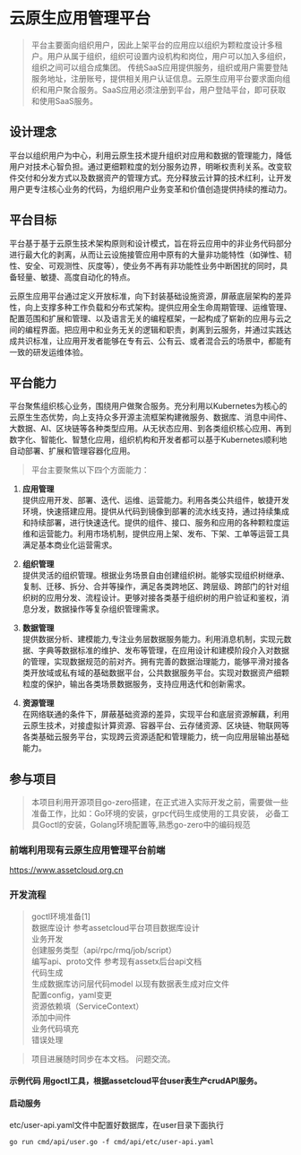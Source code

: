 # 云原生应用管理平台

> 平台主要面向组织用户，因此上架平台的应用应以组织为颗粒度设计多租户。用户从属于组织，组织可设置内设机构和岗位，用户可以加入多组织，组织之间可以组合成集团。 传统SaaS应用提供服务，组织或用户需要登陆服务地址，注册账号，提供相关用户认证信息。云原生应用平台要求面向组织和用户聚合服务。SaaS应用必须注册到平台，用户登陆平台，即可获取和使用SaaS服务。

## 设计理念
平台以组织用户为中心，利用云原生技术提升组织对应用和数据的管理能力，降低用户对技术心智负担。通过更细颗粒度的划分服务边界，明晰权责利关系。改变软件交付和分发方式以及数据资产的管理方式。充分释放云计算的技术红利，让开发用户更专注核心业务的代码，为组织用户业务变革和价值创造提供持续的推动力。

## 平台目标
平台基于基于云原生技术架构原则和设计模式，旨在将云应用中的非业务代码部分进行最大化的剥离，从而让云设施接管应用中原有的大量非功能特性（如弹性、韧性、安全、可观测性、灰度等），使业务不再有非功能性业务中断困扰的同时，具备轻量、敏捷、高度自动化的特点。

云原生应用平台通过定义开放标准，向下封装基础设施资源，屏蔽底层架构的差异性，向上支撑多种工作负载和分布式架构。提供应用全生命周期管理、运维管理、配置范围和扩展和管理、以及语言无关的编程框架，一起构成了崭新的应用与云之间的编程界面。把应用中和业务无关的逻辑和职责，剥离到云服务，并通过实践达成共识标准，让应用开发者能够在专有云、公有云、或者混合云的场景中，都能有一致的研发运维体验。

## 平台能力
平台聚焦组织核心业务，围绕用户做聚合服务。充分利用以Kubernetes为核心的云原生生态优势，向上支持众多开源主流框架构建微服务、数据库、消息中间件、大数据、AI、区块链等各种类型应用。从无状态应用、到各类组织核心应用、再到数字化、智能化、智慧化应用，组织机构和开发者都可以基于Kubernetes顺利地自动部署、扩展和管理容器化应用。

>平台主要聚焦以下四个方面能力：

1. **应用管理**    
提供应用开发、部署、迭代、运维、运营能力。利用各类公共组件，敏捷开发环境，快速搭建应用。提供从代码到镜像到部署的流水线支持，通过持续集成和持续部署，进行快速迭代。提供的组件、接口、服务和应用的各种颗粒度运维和运营能力。利用市场机制，提供应用上架、发布、下架、工单等运营工具满足基本商业化运营需求。

1. **组织管理**   
提供灵活的组织管理。根据业务场景自由创建组织树。能够实现组织树继承、复制、迁移、拆分、合并等操作，满足各类跨地区、跨层级、跨部门的针对组织树的应用分发、流程设计。更够对接各类基于组织树的用户验证和鉴权，消息分发，数据操作等复杂组织管理需求。

1. **数据管理**   
提供数据分析、建模能力,专注业务层数据服务能力。利用消息机制，实现元数据、字典等数据标准的维护、发布等管理，在应用设计和建模阶段介入对数据的管理，实现数据规范的前对齐。拥有完善的数据治理能力，能够平滑对接各类开放域或私有域的基础数据平台，公共数据服务平台。实现对数据资产细颗粒度的保护，输出各类场景数据服务，支持应用迭代和创新需求。

1. **资源管理**   
在网络联通的条件下，屏蔽基础资源的差异，实现平台和底层资源解藕，利用云原生技术，对接虚拟计算资源、容器平台、云存储资源、区块链、物联网等各类基础云服务平台，实现跨云资源适配和管理能力，统一向应用层输出基础能力。


## 参与项目
> 本项目利用开源项目go-zero搭建，在正式进入实际开发之前，需要做一些准备工作，比如：Go环境的安装，grpc代码生成使用的工具安装， 必备工具Goctl的安装，Golang环境配置等,熟悉go-zero中的编码规范

### 前端利用现有云原生应用管理平台前端

https://www.assetcloud.org.cn

### 开发流程

> goctl环境准备[1]    
> 数据库设计 参考assetcloud平台项目数据库设计   
> 业务开发   
> 创建服务类型（api/rpc/rmq/job/script）   
> 编写api、proto文件 参考现有assetx后台api文档   
> 代码生成   
> 生成数据库访问层代码model 以现有数据表生成对应文件   
> 配置config，yaml变更   
> 资源依赖填（ServiceContext）   
> 添加中间件   
> 业务代码填充   
> 错误处理   

>项目进展随时同步在本文档。 问题交流。   


#### 示例代码 用goctl工具，根据assetcloud平台user表生产crudAPI服务。
#### 启动服务   

etc/user-api.yaml文件中配置好数据库，在user目录下面执行
```
go run cmd/api/user.go -f cmd/api/etc/user-api.yaml
```